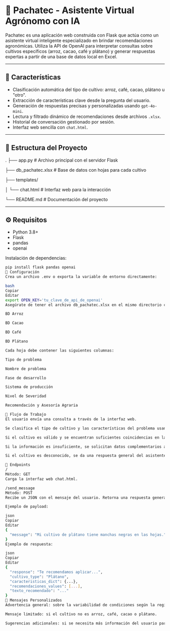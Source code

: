# 🌱 Pachatec - Asistente Virtual Agrónomo con IA

Pachatec es una aplicación web construida con Flask que actúa como un asistente virtual inteligente especializado en brindar recomendaciones agronómicas. Utiliza la API de OpenAI para interpretar consultas sobre cultivos específicos (arroz, cacao, café y plátano) y generar respuestas expertas a partir de una base de datos local en Excel.

---

## 🚀 Características

- Clasificación automática del tipo de cultivo: arroz, café, cacao, plátano u "otro".
- Extracción de características clave desde la pregunta del usuario.
- Generación de respuestas precisas y personalizadas usando `gpt-4o-mini`.
- Lectura y filtrado dinámico de recomendaciones desde archivos `.xlsx`.
- Historial de conversación gestionado por sesión.
- Interfaz web sencilla con `chat.html`.

---

## 📁 Estructura del Proyecto

.
├── app.py # Archivo principal con el servidor Flask

├── db_pachatec.xlsx # Base de datos con hojas para cada cultivo

├── templates/

│ └── chat.html # Interfaz web para la interacción

└── README.md # Documentación del proyecto


---

## ⚙️ Requisitos

- Python 3.8+
- Flask
- pandas
- openai

Instalación de dependencias:
```bash
pip install flask pandas openai
🔑 Configuración
Crea un archivo .env o exporta la variable de entorno directamente:

bash
Copiar
Editar
export OPEN_KEY='tu_clave_de_api_de_openai'
Asegúrate de tener el archivo db_pachatec.xlsx en el mismo directorio con las siguientes hojas:

BD Arroz

BD Cacao

BD Café

BD Plátano

Cada hoja debe contener las siguientes columnas:

Tipo de problema

Nombre de problema

Fase de desarrollo

Sistema de producción

Nivel de Severidad

Recomendación y Asesoría Agraria

🧠 Flujo de Trabajo
El usuario envía una consulta a través de la interfaz web.

Se clasifica el tipo de cultivo y las características del problema usando GPT.

Si el cultivo es válido y se encuentran suficientes coincidencias en la base de datos, se genera una recomendación personalizada.

Si la información es insuficiente, se solicitan datos complementarios al usuario.

Si el cultivo es desconocido, se da una respuesta general del asistente.

🔄 Endpoints
/
Método: GET
Carga la interfaz web chat.html.

/send_message
Método: POST
Recibe un JSON con el mensaje del usuario. Retorna una respuesta generada por la IA junto con detalles de clasificación y recomendaciones.

Ejemplo de payload:

json
Copiar
Editar
{
  "message": "Mi cultivo de plátano tiene manchas negras en las hojas."
}
Ejemplo de respuesta:

json
Copiar
Editar
{
  "response": "Te recomendamos aplicar...",
  "cultivo_type": "Plátano",
  "caracteristicas_dict": {...},
  "recomendaciones_values": [...],
  "texto_recomendado": "..."
}
💬 Mensajes Personalizados
Advertencia general: sobre la variabilidad de condiciones según la región.

Mensaje limitado: si el cultivo no es arroz, café, cacao o plátano.

Sugerencias adicionales: si se necesita más información del usuario para afinar la respuesta.
